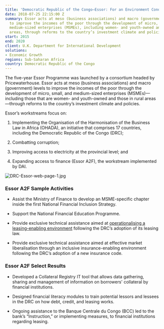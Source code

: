 ```yaml
---
title: 'Democratic Republic of the Congo—Essor: For an Environment Conducive to Investment'
date: 2018-07-25 22:15:00 Z
summary: Essor acts at meso (business associations) and macro (government) levels
  to improve the incomes of the poor through the development of micro, small, and
  medium-sized enterprises (MSMEs), including women- and youth-owned and ones in rural
  areas, through reforms to the country’s investment climate and policies.
start: 2015
end: 2020
client: U.K. Department for International Development
solutions:
- Economic Growth
regions: Sub-Saharan Africa
country: Democratic Republic of the Congo
---
```


The five-year Essor Programme was launched by a consortium headed by Pricewaterhouse. Essor acts at meso (business associations) and macro (government) levels to improve the incomes of the poor through the development of micro, small, and medium-sized enterprises (MSMEs)—including those that are women- and youth-owned and those in rural areas—through reforms to the country’s investment climate and policies.

Essor’s workstreams focus on:

1. Implementing the Organisation of the Harmonisation of the Business Law in Africa (OHADA), an initiative that comprises 17 countries, including the Democratic Republic of the Congo (DRC);

2. Combatting corruption;

3. Improving access to electricity at the provincial level; and

4. Expanding access to finance (Essor A2F), the workstream implemented by DAI.

![DRC-Essor-web-page-1.jpg](/uploads/DRC-Essor-web-page-1.jpg)

### Essor A2F Sample Activities

* Assist the Ministry of Finance to develop an MSME-specific chapter inside the first National Financial Inclusion Strategy.

* Support the National Financial Education Programme.

* Provide exclusive technical assistance aimed at [operationalising a leasing-enabling environment](http://dai-global-developments.com/articles/dfid-programme-establishes-business-equipment-leasing-in-sub-saharan-africas-largest-country/) following the DRC’s adoption of its leasing law.

* Provide exclusive technical assistance aimed at effective market liberalisation through an inclusive insurance-enabling environment following the DRC’s adoption of a new insurance code.

### Essor A2F Select Results

* Developed a Collateral Registry IT tool that allows data gathering, sharing and management of information on borrowers' collateral by financial institutions.

* Designed financial literacy modules to train potential lessors and lessees in the DRC on how debt, credit, and leasing works.

* Ongoing assistance to the Banque Centrale du Congo (BCC) led to the bank’s “Instruction,” or implementing measures, to financial institutions regarding leasing.